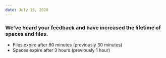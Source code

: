 ```yaml
---
date: July 15, 2020
---
```


### We've heard your feedback and have increased the lifetime of spaces and files.

- Files expire after 60 minutes (previously 30 minutes)
- Spaces expire after 3 hours (previously 1 hour)

